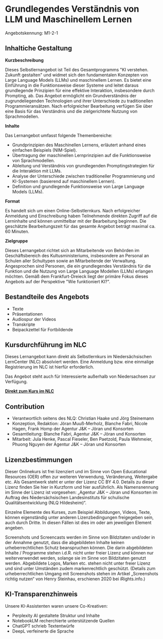 # Grundlegendes Verständnis von LLM und Maschinellem Lernen
Angebotskennung: M1-2-1 

## Inhaltiche Gestaltung

**Kurzbeschreibung**

Dieses Selbstlernangebot ist Teil des Gesamtprogramms "KI verstehen. Zukunft gestalten" und widmet sich den fundamentalen Konzepten von Large Language Models (LLMs) und maschinellem Lernen. Es bietet eine Einführung in die Funktionsweise dieser Systeme und leitet daraus grundlegende Prinzipien für eine effektive Interaktion, insbesondere durch Prompting, ab. Das Angebot ermöglicht ein Grundverständnis der zugrundeliegenden Technologien und ihrer Unterschiede zu traditionellen Programmieransätzen. Nach erfolgreicher Bearbeitung verfügen Sie über eine Basis für das Verständnis und die zielgerichtete Nutzung von Sprachmodellen.

**Inhalte**

Das Lernangebot umfasst folgende Themenbereiche:

* Grundprinzipien des Maschinellen Lernens, erläutert anhand eines einfachen Beispiels (NIM-Spiel).
* Übertragung der maschinellen Lernprinzipien auf die Funktionsweise von Sprachmodellen.
* Ableitung und Verständnis von grundlegenden Promptingstrategien für die Interaktion mit LLMs.
* Analyse der Unterschiede zwischen traditioneller Programmierung und KI-Systemen (basierend auf maschinellem Lernen).
* Definition und grundlegende Funktionsweise von Large Language Models (LLMs).

**Format**

Es handelt sich um einen Online-Selbstlernkurs. Nach erfolgreicher Anmeldung und Einschreibung haben Teilnehmende direkten Zugriff auf die Lerninhalte und können unmittelbar mit der Bearbeitung beginnen. Die geschätzte Bearbeitungszeit für das gesamte Angebot beträgt maximal ca. 60 Minuten.

**Zielgruppe**

Dieses Lernangebot richtet sich an Mitarbeitende von Behörden im Geschäftsbereich des Kultusministeriums, insbesondere an Personal an Schulen aller Schultypen sowie an Mitarbeitende der Verwaltung. Angesprochen sind Personen, die ein grundlegendes Verständnis für die Funktion und die Nutzung von Large Language Modellen (LLMs) erlangen möchten. Gemäß dem Frankfurt-Dreieck liegt der primäre Fokus dieses Angebots auf der Perspektive "Wie funktioniert KI?".

## Bestandteile des Angebots

- Texte
- Präsentationen
- Audiospur der Videos
- Transkripte
- Beipackzettel für Fortbildende

## Kursdurchführung im NLC

Dieses Lernangebot kann direkt als Selbstlernkurs im Niedersächsischen LernCenter (NLC) absolviert werden. Eine Anmeldung bzw. eine einmalige Registrierung im NLC ist hierfür erforderlich.

Das Angebot steht auch für Interessierte außerhalb von Niedersachsen zur Verfügung.

**[Direkt zum Kurs im NLC](https://nlc.info/app/edb/event/49266)**

## Contribution

- Verantwortlich seitens des NLQ: Christian Haake und Jörg Steinemann 
- Konzeption, Redaktion: Jöran Muuß-Merholz, Blanche Fabri, Nicole Hagen, Frank Homp der Agentur J&K – Jöran und Konsorten
- Gesamtleitung: Blanche Fabri, Agentur J&K – Jöran und Konsorten
- Mitarbeit: Jula Henke, Pascal Fieseler, Ben Paetzold, Paula Wehmeier, Phuong Nguyen der Agentur J&K – Jöran und Konsorten

## Lizenzbestimmungen

Dieser Onlinekurs ist frei lizenziert und im Sinne von Open Educational Resources (OER) offen zur weiteren Verwendung, Veränderung, Weitergabe etc. Als Gesamtwerk steht er unter der Lizenz CC BY 4.0. Details zu dieser Lizenz finden Sie hier in Kurzform und hier ausführlich. Als Namensnennung im Sinne der Lizenz ist vorgesehen: „Agentur J&K – Jöran und Konsorten im Auftrag des Niedersächsischen Landesinstituts für schulische Qualitätsentwicklung (NLQ Hildesheim)“.

Einzelne Elemente des Kurses, zum Beispiel Abbildungen, Videos, Texte, können eigenständig unter anderen Lizenzbedingungen freigegeben sein, auch durch Dritte. In diesen Fällen ist dies im oder am jeweiligen Element angeben.

Screenshots und Screencasts werden im Sinne von Bildzitaten und/oder in der Annahme genutzt, dass die abgebildeten Inhalte keinen urheberrechtlichen Schutz beanspruchen können. Die darin abgebildeten Inhalte / Programme stehen i.d.R. nicht unter freier Lizenz und können nur weiterverwendet werden, solange sie im Sinne von Bildzitaten genutzt werden. Abgebildete Logos, Marken etc. stehen nicht unter freier Lizenz und sind unter Umständen zudem markenrechtlich geschützt. (Details zum urheberrechtlichen Umgang mit Screenshots stehen im Artikel „Screenshots richtig nutzen“ von Henry Steinhau, erschienen 2020 bei iRights.info.)

## KI-Transparenzhinweis

Unsere KI-Assistenten waren unsere Co-Kreativen:
- Perplexity AI gestaltete Struktur und Inhalte
- NotebookLM recherchierte unterstützende Quellen
- ChatGPT schrieb Textentwürfe
- DeepL verfeinerte die Sprache
